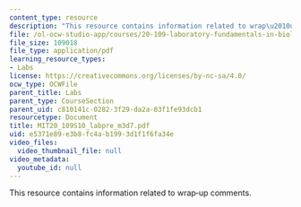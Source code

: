 ```yaml
---
content_type: resource
description: "This resource contains information related to wrap\u2010up comments."
file: /ol-ocw-studio-app/courses/20-109-laboratory-fundamentals-in-biological-engineering-spring-2010/e5371e89e3b8fc4ab1993d1f1f6fa34e_MIT20_109S10_labpre_m3d7.pdf
file_size: 109018
file_type: application/pdf
learning_resource_types:
- Labs
license: https://creativecommons.org/licenses/by-nc-sa/4.0/
ocw_type: OCWFile
parent_title: Labs
parent_type: CourseSection
parent_uid: c810141c-0282-3f29-da2a-83f1fe93dcb1
resourcetype: Document
title: MIT20_109S10_labpre_m3d7.pdf
uid: e5371e89-e3b8-fc4a-b199-3d1f1f6fa34e
video_files:
  video_thumbnail_file: null
video_metadata:
  youtube_id: null
---
```

This resource contains information related to wrap‐up comments.